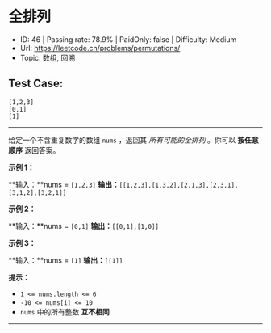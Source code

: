 # 全排列

* ID: 46      | Passing rate: 78.9% | PaidOnly: false  | Difficulty: Medium
* Url: https://leetcode.cn/problems/permutations/
* Topic: 数组, 回溯

## Test Case:

```
[1,2,3]
[0,1]
[1]
```

---

给定一个不含重复数字的数组 `nums` ，返回其 *所有可能的全排列* 。你可以
**按任意顺序** 返回答案。


**示例 1：**

**输入：**nums = `[1,2,3]`
**输出：**`[[1,2,3],[1,3,2],[2,1,3],[2,3,1],[3,1,2],[3,2,1]]`

**示例 2：**

**输入：**nums = `[0,1]`
**输出：**`[[0,1],[1,0]]`

**示例 3：**

**输入：**nums = `[1]`
**输出：**`[[1]]`


**提示：**

* `1 <= nums.length <= 6`
* `-10 <= nums[i] <= 10`
* `nums` 中的所有整数 **互不相同**

---
